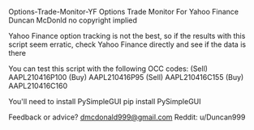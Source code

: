 Options-Trade-Monitor-YF
Options Trade Monitor For Yahoo Finance
Duncan McDonld
no copyright implied

Yahoo Finance option tracking is not the best, so if the results
with this script seem erratic, check Yahoo Finance directly and see if the data is there

You can test this script with the following OCC codes:
(Sell) AAPL210416P100
(Buy) AAPL210416P95
(Sell) AAPL210416C155
(Buy) AAPL210416C160

You'll need to install PySimpleGUI
pip install PySimpleGUI

Feedback or advice?
dmcdonald999@gmail.com
Reddit: u/Duncan999
